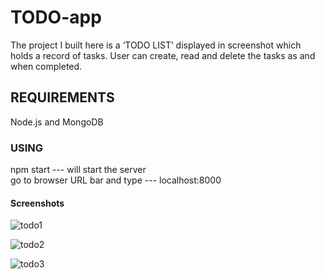 # TODO-app

The project I built here is a ‘TODO LIST’ displayed in screenshot  which holds a record of tasks. User can create, read and delete the tasks as and when completed. 

## REQUIREMENTS
Node.js and MongoDB

### USING
npm start --- will start the server   
go to browser URL bar and type --- localhost:8000

#### Screenshots

![todo1](https://user-images.githubusercontent.com/51332582/121041393-551cae00-c7d0-11eb-89a2-864014272a9b.jpg)

![todo2](https://user-images.githubusercontent.com/51332582/121041424-5c43bc00-c7d0-11eb-8705-f6be627f1522.jpg)

![todo3](https://user-images.githubusercontent.com/51332582/121041440-606fd980-c7d0-11eb-8f6b-7c20b7ce02b7.jpg)
